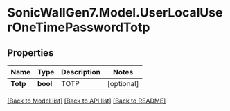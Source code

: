 # SonicWallGen7.Model.UserLocalUserOneTimePasswordTotp

## Properties

Name | Type | Description | Notes
------------ | ------------- | ------------- | -------------
**Totp** | **bool** | TOTP | [optional] 

[[Back to Model list]](../README.md#documentation-for-models) [[Back to API list]](../README.md#documentation-for-api-endpoints) [[Back to README]](../README.md)

